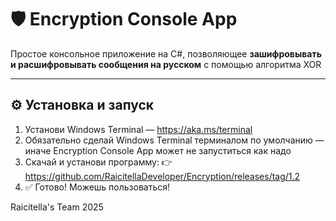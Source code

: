 # 🛡️ Encryption Console App

Простое консольное приложение на C#, позволяющее **зашифровывать и расшифровывать сообщения на русском** с помощью алгоритма XOR 

---

## ⚙️ Установка и запуск

1. Установи Windows Terminal — https://aka.ms/terminal
2. Обязательно сделай Windows Terminal терминалом по умолчанию — иначе Encryption Console App может не запуститься как надо
3. Скачай и установи программу:
👉 https://github.com/RaicitellaDeveloper/Encryption/releases/tag/1.2
4. ✅ Готово! Можешь пользоваться!


 Raicitella's Team 2025

